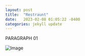 ```yaml
---
layout: post
title:  "Restraunt"
date:   2023-02-08 01:05:22 -0400
categories: jekyll update
---
```


PARAGRAPH 01

![Image](/_site/images/IMG_20231109_171049.jpg)

